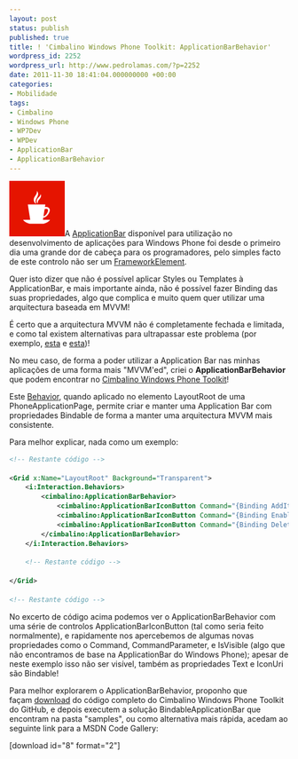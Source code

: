 ```yaml
---
layout: post
status: publish
published: true
title: ! 'Cimbalino Windows Phone Toolkit: ApplicationBarBehavior'
wordpress_id: 2252
wordpress_url: http://www.pedrolamas.com/?p=2252
date: 2011-11-30 18:41:04.000000000 +00:00
categories:
- Mobilidade
tags:
- Cimbalino
- Windows Phone
- WP7Dev
- WPDev
- ApplicationBar
- ApplicationBarBehavior
---
```

![](wp-content/uploads/2011/11/Cimbalino-Windows-Phone-Toolkit.png "Cimbalino Windows Phone Toolkit")A [ApplicationBar](http://msdn.microsoft.com/en-us/library/microsoft.phone.shell.applicationbar(v=vs.92).aspx) disponível para utilização no desenvolvimento de aplicações para Windows Phone foi desde o primeiro dia uma grande dor de cabeça para os programadores, pelo simples facto de este controlo não ser um [FrameworkElement](http://msdn.microsoft.com/en-us/library/system.windows.frameworkelement(v=VS.95).aspx).

Quer isto dizer que não é possível aplicar Styles ou Templates à ApplicationBar, e mais importante ainda, não é possível fazer Binding das suas propriedades, algo que complica e muito quem quer utilizar uma arquitectura baseada em MVVM!

É certo que a arquitectura MVVM não é completamente fechada e limitada, e como tal existem alternativas para ultrapassar este problema (por exemplo, [esta](http://geekswithblogs.net/lbugnion/archive/2010/04/09/using-commands-with-applicationbarmenuitem-and-applicationbarbutton-in-windows-phone-7.aspx) e [esta](http://geekswithblogs.net/lbugnion/archive/2010/06/08/two-small-issues-with-windows-phone-7-applicationbar-buttons-and.aspx))!

No meu caso, de forma a poder utilizar a Application Bar nas minhas aplicações de uma forma mais "MVVM'ed", criei o **ApplicationBarBehavior** que podem encontrar no [Cimbalino Windows Phone Toolkit](http://cimbalino.org)!

Este [Behavior](http://msdn.microsoft.com/en-us/library/ff726531(v=expression.40).aspx), quando aplicado no elemento LayoutRoot de uma PhoneApplicationPage, permite criar e manter uma Application Bar com propriedades Bindable de forma a manter uma arquitectura MVVM mais consistente.

Para melhor explicar, nada como um exemplo:

```xml
<!-- Restante código -->

<Grid x:Name="LayoutRoot" Background="Transparent">
    <i:Interaction.Behaviors>
        <cimbalino:ApplicationBarBehavior>
            <cimbalino:ApplicationBarIconButton Command="{Binding AddItemCommand, Mode=OneTime}" IconUri="/Images/appbar.add.rest.png" Text="add" IsVisible="{Binding IsSelectionDisabled}" />
            <cimbalino:ApplicationBarIconButton Command="{Binding EnableSelectionCommand, Mode=OneTime}" IconUri="/Images/appbar.manage.rest.png" Text="select" IsVisible="{Binding IsSelectionDisabled}" />
            <cimbalino:ApplicationBarIconButton Command="{Binding DeleteItemsCommand, Mode=OneTime}" CommandParameter="{Binding SelectedItems, ElementName=ItemsMultiselectList}" IconUri="/Images/appbar.delete.rest.png" Text="delete" IsVisible="{Binding IsSelectionEnabled}" />
        </cimbalino:ApplicationBarBehavior>
    </i:Interaction.Behaviors>

    <!-- Restante código -->

</Grid>

<!-- Restante código -->
```

No excerto de código acima podemos ver o ApplicationBarBehavior com uma série de controlos ApplicationBarIconButton (tal como seria feito normalmente), e rapidamente nos apercebemos de algumas novas propriedades como o Command, CommandParameter, e IsVisible (algo que não encontramos de base na ApplicationBar do Windows Phone); apesar de neste exemplo isso não ser visível, também as propriedades Text e IconUri são Bindable!

Para melhor explorarem o ApplicationBarBehavior, proponho que façam [download](http://cimbalino.org) do código completo do Cimbalino Windows Phone Toolkit do GitHub, e depois executem a solução BindableApplicationBar que encontram na pasta "samples", ou como alternativa mais rápida, acedam ao seguinte link para a MSDN Code Gallery:

[download id="8" format="2"]
